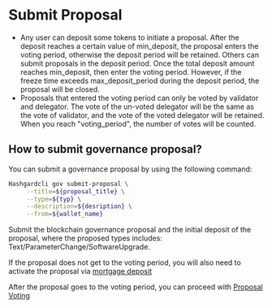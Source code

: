 # Submit Proposal

- Any user can deposit some tokens to initiate a proposal. After the deposit reaches a certain value of min_deposit, the proposal enters the voting period, otherwise the deposit period will be retained. Others can submit proposals in the deposit period. Once the total deposit amount reaches min_deposit, then enter the voting period. However, if the freeze time exceeds max_deposit_period during the deposit period, the proposal will be closed.
- Proposals that entered the voting period can only be voted by validator and delegator. The vote of the un-voted delegator will be the same as the vote of validator, and the vote of the voted delegator will be retained. When you reach "voting_period", the number of votes will be counted.

## How to submit governance proposal?

You can submit a governance proposal by using the following command:

```bash
Hashgardcli gov submit-proposal \
     --title=${proposal_title} \
     --type=${typ} \
     --description=${desription} \
     --from=${wallet_name}
```

Submit the blockchain governance proposal and the initial deposit of the proposal, where the proposed types includes: Text/ParameterChange/SoftwareUpgrade.

If the proposal does not get to the voting period, you will also need to activate the proposal via [mortgage deposit](deposit.md)

After the proposal goes to the voting period, you can proceed with [Proposal Voting](vote.md)

